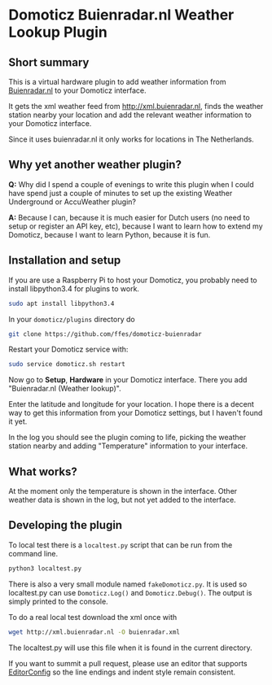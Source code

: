 Domoticz Buienradar.nl Weather Lookup Plugin
============================================

Short summary
-------------

This is a virtual hardware plugin to add weather information from [Buienradar.nl](https://www.buienradar.nl/)
to your Domoticz interface.

It gets the xml weather feed from http://xml.buienradar.nl, finds the
weather station nearby your location and add the relevant weather information
to your Domoticz interface.

Since it uses buienradar.nl it only works for locations in The Netherlands.


Why yet another weather plugin?
-------------------------------

**Q:** Why did I spend a couple of evenings to write this plugin when I could
have spend just a couple of minutes to set up the existing Weather Underground
or AccuWeather plugin?

**A:** Because I can, because it is much easier for Dutch users (no need to setup or
register an API key, etc), because I want to learn how to extend my Domoticz,
because I want to learn Python, because it is fun.


Installation and setup
----------------------

If you are use a Raspberry Pi to host your Domoticz, you probably need to
install libpython3.4 for plugins to work.

```bash
sudo apt install libpython3.4
```

In your `domoticz/plugins` directory do

```bash
git clone https://github.com/ffes/domoticz-buienradar
```

Restart your Domoticz service with:

```bash
sudo service domoticz.sh restart
```

Now go to **Setup**, **Hardware** in your Domoticz interface. There you add
"Buienradar.nl (Weather lookup)".

Enter the latitude and longitude for your location. I hope there is a decent
way to get this information from your Domoticz settings, but I haven't found
it yet.

In the log you should see the plugin coming to life, picking the weather
station nearby and adding "Temperature" information to your interface.


What works?
-----------

At the moment only the temperature is shown in the interface. Other weather
data is shown in the log, but not yet added to the interface.


Developing the plugin
---------------------

To local test there is a `localtest.py` script that can be run from the
command line.

```bash
python3 localtest.py
```

There is also a very small module named `fakeDomoticz.py`. It is used so
localtest.py can use `Domoticz.Log()` and `Domoticz.Debug()`. The output is
simply printed to the console.

To do a real local test download the xml once with

```bash
wget http://xml.buienradar.nl -O buienradar.xml
```

The localtest.py will use this file when it is found in the current directory.

If you want to summit a pull request, please use an editor that supports
[EditorConfig](http://editorconfig.org) so the line endings and indent style
remain consistent.

